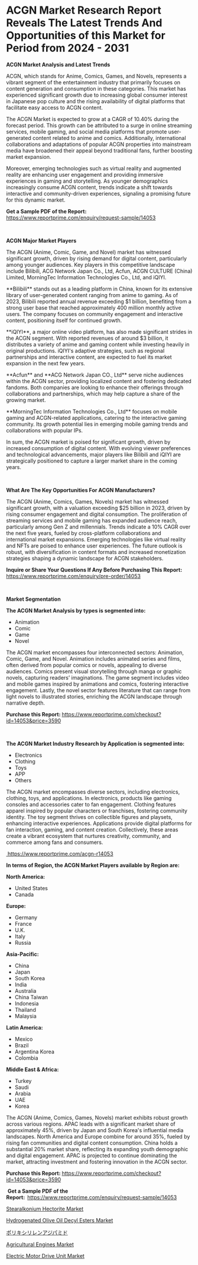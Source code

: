 <p><h1>ACGN Market Research Report Reveals The Latest Trends And Opportunities of this Market for Period from 2024 - 2031</h1></p><p><strong>ACGN Market Analysis and Latest Trends</strong></p>
<p><p>ACGN, which stands for Anime, Comics, Games, and Novels, represents a vibrant segment of the entertainment industry that primarily focuses on content generation and consumption in these categories. This market has experienced significant growth due to increasing global consumer interest in Japanese pop culture and the rising availability of digital platforms that facilitate easy access to ACGN content.</p><p>The ACGN Market is expected to grow at a CAGR of 10.40% during the forecast period. This growth can be attributed to a surge in online streaming services, mobile gaming, and social media platforms that promote user-generated content related to anime and comics. Additionally, international collaborations and adaptations of popular ACGN properties into mainstream media have broadened their appeal beyond traditional fans, further boosting market expansion.</p><p>Moreover, emerging technologies such as virtual reality and augmented reality are enhancing user engagement and providing immersive experiences in gaming and storytelling. As younger demographics increasingly consume ACGN content, trends indicate a shift towards interactive and community-driven experiences, signaling a promising future for this dynamic market.</p></p>
<p><strong>Get a Sample PDF of the Report:&nbsp;</strong> <a href="https://www.reportprime.com/enquiry/request-sample/14053">https://www.reportprime.com/enquiry/request-sample/14053</a></p>
<p>&nbsp;</p>
<p><strong>ACGN Major Market Players</strong></p>
<p><p>The ACGN (Anime, Comic, Game, and Novel) market has witnessed significant growth, driven by rising demand for digital content, particularly among younger audiences. Key players in this competitive landscape include Bilibili, ACG Network Japan Co., Ltd, Acfun, ACGN CULTURE (China) Limited, MorningTec Information Technologies Co., Ltd, and iQIYI.</p><p>**Bilibili** stands out as a leading platform in China, known for its extensive library of user-generated content ranging from anime to gaming. As of 2023, Bilibili reported annual revenue exceeding $1 billion, benefiting from a strong user base that reached approximately 400 million monthly active users. The company focuses on community engagement and interactive content, positioning itself for continued growth.</p><p>**iQIYI**, a major online video platform, has also made significant strides in the ACGN segment. With reported revenues of around $3 billion, it distributes a variety of anime and gaming content while investing heavily in original productions. iQIYI's adaptive strategies, such as regional partnerships and interactive content, are expected to fuel its market expansion in the next few years.</p><p>**Acfun** and **ACG Network Japan CO., Ltd** serve niche audiences within the ACGN sector, providing localized content and fostering dedicated fandoms. Both companies are looking to enhance their offerings through collaborations and partnerships, which may help capture a share of the growing market.</p><p>**MorningTec Information Technologies Co., Ltd** focuses on mobile gaming and ACGN-related applications, catering to the interactive gaming community. Its growth potential lies in emerging mobile gaming trends and collaborations with popular IPs.</p><p>In sum, the ACGN market is poised for significant growth, driven by increased consumption of digital content. With evolving viewer preferences and technological advancements, major players like Bilibili and iQIYI are strategically positioned to capture a larger market share in the coming years.</p></p>
<p>&nbsp;</p>
<p><strong>What Are The Key Opportunities For ACGN Manufacturers?</strong></p>
<p><p>The ACGN (Anime, Comics, Games, Novels) market has witnessed significant growth, with a valuation exceeding $25 billion in 2023, driven by rising consumer engagement and digital consumption. The proliferation of streaming services and mobile gaming has expanded audience reach, particularly among Gen Z and millennials. Trends indicate a 10% CAGR over the next five years, fueled by cross-platform collaborations and international market expansions. Emerging technologies like virtual reality and NFTs are poised to enhance user experiences. The future outlook is robust, with diversification in content formats and increased monetization strategies shaping a dynamic landscape for ACGN stakeholders.</p></p>
<p><strong>Inquire or Share Your Questions If Any Before Purchasing This Report:</strong> <a href="https://www.reportprime.com/enquiry/pre-order/14053">https://www.reportprime.com/enquiry/pre-order/14053</a></p>
<p>&nbsp;</p>
<p><strong>Market Segmentation</strong></p>
<p><strong>The ACGN Market Analysis by types is segmented into:</strong></p>
<p><ul><li>Animation</li><li>Comic</li><li>Game</li><li>Novel</li></ul></p>
<p><p>The ACGN market encompasses four interconnected sectors: Animation, Comic, Game, and Novel. Animation includes animated series and films, often derived from popular comics or novels, appealing to diverse audiences. Comics present visual storytelling through manga or graphic novels, capturing readers’ imaginations. The game segment includes video and mobile games inspired by animations and comics, fostering interactive engagement. Lastly, the novel sector features literature that can range from light novels to illustrated stories, enriching the ACGN landscape through narrative depth.</p></p>
<p><strong>Purchase this Report:&nbsp;</strong><a href="https://www.reportprime.com/checkout?id=14053&price=3590">https://www.reportprime.com/checkout?id=14053&price=3590</a></p>
<p>&nbsp;</p>
<p><strong>The ACGN Market Industry Research by Application is segmented into:</strong></p>
<p><ul><li>Electronics</li><li>Clothing</li><li>Toys</li><li>APP</li><li>Others</li></ul></p>
<p><p>The ACGN market encompasses diverse sectors, including electronics, clothing, toys, and applications. In electronics, products like gaming consoles and accessories cater to fan engagement. Clothing features apparel inspired by popular characters or franchises, fostering community identity. The toy segment thrives on collectible figures and playsets, enhancing interactive experiences. Applications provide digital platforms for fan interaction, gaming, and content creation. Collectively, these areas create a vibrant ecosystem that nurtures creativity, community, and commerce among fans and consumers.</p></p>
<p><a href="https://www.reportprime.com/acgn-r14053">&nbsp;https://www.reportprime.com/acgn-r14053</a></p>
<p><strong>In terms of Region, the ACGN Market Players available by Region are:</strong></p>
<p>
    <p> <strong> North America: </strong>
        <ul>
            <li>United States</li>
            <li>Canada</li>
        </ul>
        </p> 
    <p> <strong> Europe: </strong>
        <ul>
            <li>Germany</li>
            <li>France</li>
            <li>U.K.</li>
            <li>Italy</li>
            <li>Russia</li>
        </ul>
        </p> 
    <p> <strong> Asia-Pacific: </strong>
        <ul>
            <li>China</li>
            <li>Japan</li>
            <li>South Korea</li>
            <li>India</li>
            <li>Australia</li>
            <li>China Taiwan</li>
            <li>Indonesia</li>
            <li>Thailand</li>
            <li>Malaysia</li>
        </ul>
        </p> 
    <p> <strong> Latin America: </strong>
        <ul>
            <li>Mexico</li>
            <li>Brazil</li>
            <li>Argentina Korea</li>
            <li>Colombia</li>
        </ul>
        </p> 
    <p> <strong> Middle East & Africa: </strong>
        <ul>
            <li>Turkey</li>
            <li>Saudi</li>
            <li>Arabia</li>
            <li>UAE</li>
            <li>Korea</li>
        </ul>
    </p>
    </p>
<p><p>The ACGN (Anime, Comics, Games, Novels) market exhibits robust growth across various regions. APAC leads with a significant market share of approximately 45%, driven by Japan and South Korea's influential media landscapes. North America and Europe combine for around 35%, fueled by rising fan communities and digital content consumption. China holds a substantial 20% market share, reflecting its expanding youth demographic and digital engagement. APAC is projected to continue dominating the market, attracting investment and fostering innovation in the ACGN sector.</p></p>
<p><strong>Purchase this Report: </strong><a href="https://www.reportprime.com/checkout?id=14053&price=3590">https://www.reportprime.com/checkout?id=14053&price=3590</a></p>
<p>&nbsp;<strong>Get a Sample PDF of the Report:&nbsp;&nbsp;</strong><a href="https://www.reportprime.com/enquiry/request-sample/14053">https://www.reportprime.com/enquiry/request-sample/14053</a></p>
<p><strong></strong></p>
<p><p><a href="https://www.linkedin.com/pulse/insights-stearalkonium-hectorite-market-players-size-geographical-o1zee?trackingId=BdAgpUv8Sd6af%2BerW%2BjFMA%3D%3D">Stearalkonium Hectorite Market</a></p><p><a href="https://www.linkedin.com/pulse/future-trajectory-hydrogenated-olive-oil-decyl-esters-market-yu44e?trackingId=UGGwoxuUTQqDJon1t2fR%2Fg%3D%3D">Hydrogenated Olive Oil Decyl Esters Market</a></p><p><a href="https://medium.com/@cassianlinzjx/polyxylylene-adipamide-market-%E3%81%AE%E3%82%B0%E3%83%AD%E3%83%BC%E3%83%90%E3%83%AB%E5%B8%82%E5%A0%B4%E6%A6%82%E8%A6%81%E3%81%AF-%E4%B8%96%E7%95%8C%E3%81%8A%E3%82%88%E3%81%B3%E4%B8%BB%E8%A6%81%E5%B8%82%E5%A0%B4%E3%81%AB%E3%81%8A%E3%81%91%E3%82%8B%E6%A5%AD%E7%95%8C%E3%81%AB%E5%BD%B1%E9%9F%BF%E3%82%92%E4%B8%8E%E3%81%88%E3%82%8B%E4%B8%BB%E8%A6%81%E3%81%AA%E3%83%88%E3%83%AC%E3%83%B3%E3%83%89%E3%81%AB%E3%81%A4%E3%81%84%E3%81%A6-%E7%8B%AC%E8%87%AA%E3%81%AE%E8%A6%96%E7%82%B9%E3%82%92%E6%8F%90%E4%BE%9B%E3%81%97%E3%81%BE%E3%81%99-02a6e4f703eb">ポリキシリレンアジパミド</a></p><p><a href="https://issuu.com/reportprime-2/docs/agricultural-engines-market-size-20_a742cc752d4b17">Agricultural Engines Market</a></p><p><a href="https://medium.com/@annahawkins697/the-global-electric-motor-drive-unit-market-is-a-dynamic-and-growing-industry-f97ed0d74c61">Electric Motor Drive Unit Market</a></p></p>